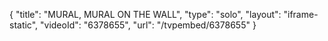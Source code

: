 {
    "title": "MURAL, MURAL ON THE WALL",
    "type": "solo",
    "layout": "iframe-static",
    "videoId": "6378655",
    "url": "\/tvpembed\/6378655"
}